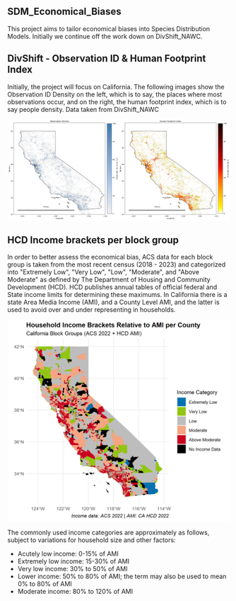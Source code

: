 ## SDM_Economical_Biases
This project aims to tailor economical biases into Species Distribution Models. Initially we continue off the work down on DivShift_NAWC.

## DivShift - Observation ID & Human Footprint Index

Initially, the project will focus on California. The following images show the Observation ID Density on the left, which is to say, the places where most observations occur, and on the right, the human footprint index, which is to say people density. Data taken from DivShift_NAWC

![DivShift_California](images/combined_observation_and_footprint.png)

## HCD Income brackets per block group

In order to better assess the economical bias, ACS data for each block group is taken from the most recent census (2018 - 2023) and
categorized into "Extremely Low", "Very Low", "Low", "Moderate", and "Above Moderate" as defined by The Department of Housing and Community Development (HCD). HCD publishes annual tables of official federal and State income limits for determining these maximums. In California there is a state Area Media Income (AMI), and a County Level AMI, and the latter is used to avoid over and under representing in households. 

![HCD_Income_Brackets_per_block_group](images/household_income_brackets_rel_AMI_per_county.png)

The commonly used income categories are approximately as follows, subject to variations for household size and other factors:

- Acutely low income: 0-15% of AMI
- Extremely low income:  15-30% of AMI
- Very low income:  30% to 50% of AMI
- Lower income:  50% to 80% of AMI; the term may also be used to mean 0% to 80% of AMI
- Moderate income:  80% to 120% of AMI
